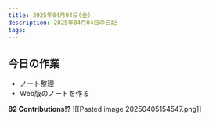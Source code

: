 ```yaml
---
title: 2025年04月04日(金)
description: 2025年04月04日の日記
tags:
---
```

## 今日の作業
- ノート整理
- Web版のノートを作る

**82 Contributions!?**
![[Pasted image 20250405154547.png]]

